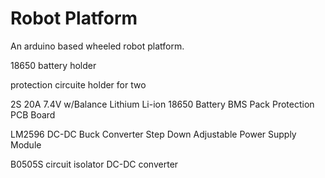 # Robot Platform

An arduino based wheeled robot platform.


18650 battery holder

protection circuite
holder for two

2S 20A 7.4V w/Balance Lithium Li-ion 18650 Battery BMS Pack Protection PCB Board

LM2596 DC-DC Buck Converter Step Down Adjustable Power Supply Module

B0505S circuit isolator DC-DC converter

